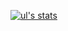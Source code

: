 
[![ul's stats](https://github-readme-stats.vercel.app/api?username=ul1727)]((https://github.com/ul1727/ul1727/main/README.md))
